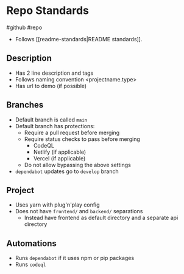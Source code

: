 # Repo Standards
#github #repo

- Follows [[readme-standards|README standards]].

## Description
- Has 2 line description and tags
- Follows naming convention <projectname.type>
- Has url to demo (if possible)

## Branches
- Default branch is called `main`
- Default branch has protections:
	- Require a pull request before merging
	- Require status checks to pass before merging
		- CodeQL
		- Netlify (if applicable)
		- Vercel (if applicable)
	- Do not allow bypassing the above settings
- `dependabot` updates go to `develop` branch

## Project
- Uses yarn with plug'n'play config
- Does not have `frontend/` and `backend/` separations
	- Instead have frontend as default directory and a separate api directory
 
## Automations
- Runs `dependabot` if it uses npm or pip packages
- Runs `codeql`